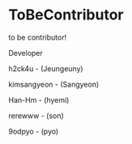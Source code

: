 # ToBeContributor
to be contributor!

Developer

h2ck4u - (Jeungeuny)

kimsangyeon - (Sangyeon)

Han-Hm - (hyemi)

rerewww - (son)

9odpyo - (pyo)

